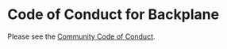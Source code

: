 # Code of Conduct for Backplane

Please see the [Community Code of Conduct](https://www.finos.org/code-of-conduct).
